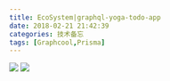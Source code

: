 ```yaml
---
title: EcoSystem|graphql-yoga-todo-app
date: 2018-02-21 21:42:39
categories: 技术备忘
tags: [Graphcool,Prisma]
---
```

<script src="https://embed.cacher.io/82053c835936fe14faad15970f2a4fa32803a817.js?a=e48bb4a689402063af74e6e55edad7e4&t=atom_one_light"></script>



![](https://ws3.sinaimg.cn/large/006tNbRwgy1fophamr5a4j30zb0gu3yw.jpg)
![](https://ws2.sinaimg.cn/large/006tNbRwgy1fophab0ewtj30uu0fodfx.jpg)